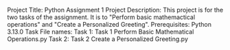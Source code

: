Project Title: Python Assignment 1 
Project Description: This project is for the two tasks of the assignment. It is to "Perform basic mathemactical operations" and "Create a Personalized Greeting". 
Prerequisites: Python 3.13.0 Task 
File names: 
Task 1: Task 1 Perform Basic Mathematical Operations.py 
Task 2: Task 2 Create a Personalized Greeting.py
